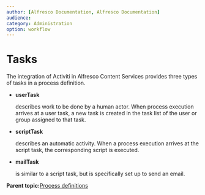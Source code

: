 ```yaml
---
author: [Alfresco Documentation, Alfresco Documentation]
audience: 
category: Administration
option: workflow
---
```


# Tasks

The integration of Activiti in Alfresco Content Services provides three types of tasks in a process definition.

-   **userTask**

    describes work to be done by a human actor. When process execution arrives at a user task, a new task is created in the task list of the user or group assigned to that task.

-   **scriptTask**

    describes an automatic activity. When a process execution arrives at the script task, the corresponding script is executed.

-   **mailTask**

    is similar to a script task, but is specifically set up to send an email.


**Parent topic:**[Process definitions](../concepts/wf-process-def.md)

